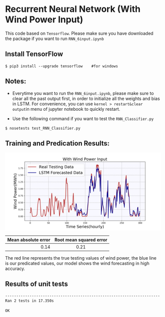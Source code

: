 # Recurrent Neural Network (With Wind Power Input)

This code based on `Tensorflow`. Please make sure you have downloaded the package if you want to run `RNN_6input.ipynb`

## Install TensorFlow
```
$ pip3 install --upgrade tensorflow    #for windows 
```

## Notes:

* Everytime you want to run the ``RNN_6input.ipynb``, please make sure to clear all the past output first, in order to initialize all the weights and bias in LSTM. For convenience, you can use `kernel > restart&clear output`in menu of jupyter notebook to quickly restart.

* Use the following command if you want to test the `RNN_Classifier.py`
```
$ nosetests test_RNN_Classifier.py
```

## Training and Predication Results:

![Alt](https://github.com/yiwen26/WindChaser/blob/master/Graphs/Wind%20Power%20Forecasting%20(With%20history%20power%20values%20input).png)


|        Mean absolute error |  Root mean squared error  | 
|---------------------------:|:-------------------------:|
|                       0.14 |                      0.21 | 

The red line represents the true testing values of wind power, the blue line is our predicated values, our model shows the wind forecasting in high accuracy.



## Results of unit tests
```
----------------------------------------------------------------------
Ran 2 tests in 17.350s

OK

```
